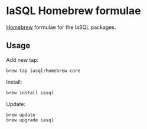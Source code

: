 # IaSQL Homebrew formulae
[Homebrew](https://brew.sh/) formulae for the IaSQL packages.

## Usage
Add new tap:
```bash
brew tap iasql/homebrew-core
```

Install:
```bash
brew install iasql
```

Update:
```bash
brew update
brew upgrade iasql
```
